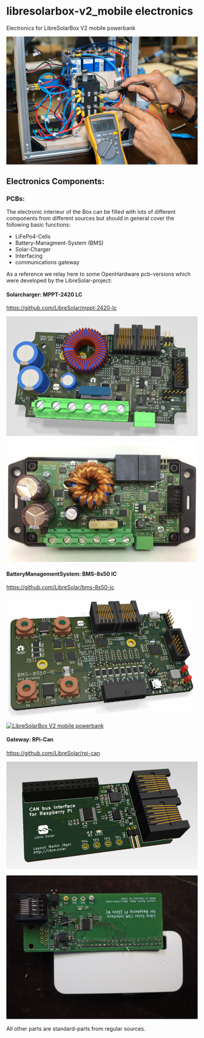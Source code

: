 # libresolarbox-v2_mobile electronics
Electronics for LibreSolarBox V2 mobile powerbank



<p><a href="https://raw.githubusercontent.com/case06/libresolarbox-v2_mobile/main/electronics/images/DSC03025_1024x684.jpg" target="_blank"><img src="https://raw.githubusercontent.com/case06/libresolarbox-v2_mobile/main/electronics/images/DSC03025_1024x684.jpg" alt="LibreSolarBox V2 mobile powerbank" style="max-width:100%;"></a></p>


## Electronics Components:





### PCBs:

The electronic interieur of the Box can be filled with lots of different components from different sources but should in general cover the following basic functions:

- LiFePo4-Cells
- Battery-Managment-System (BMS)
- Solar-Charger
- Interfacing 
- communications gateway


As a reference we relay here to some OpenHardware pcb-versions which were developed by the LibreSolar-project:



#### Solarcharger: MPPT-2420 LC

https://github.com/LibreSolar/mppt-2420-lc

<p><a href="https://raw.githubusercontent.com/case06/libresolarbox-v2_mobile/main/electronics/images/MPPT_charger_20A_rendered.png" target="_blank"><img src="https://raw.githubusercontent.com/case06/libresolarbox-v2_mobile/main/electronics/images/MPPT_charger_20A_rendered.png" alt="LibreSolarBox V2 mobile powerbank" style="max-width:100%;"></a></p>
<p><a href="https://raw.githubusercontent.com/case06/libresolarbox-v2_mobile/main/electronics/images/mppt-2420-lc.05ead745.jpg" target="_blank"><img src="https://raw.githubusercontent.com/case06/libresolarbox-v2_mobile/main/electronics/images/mppt-2420-lc.05ead745.jpg" alt="LibreSolarBox V2 mobile powerbank" style="max-width:100%;"></a></p>



#### BatteryManagementSystem: BMS-8s50 IC

https://github.com/LibreSolar/bms-8s50-ic

<p><a href="https://raw.githubusercontent.com/case06/libresolarbox-v2_mobile/main/electronics/images/bms-8s50-ic.jpg" target="_blank"><img src="https://raw.githubusercontent.com/case06/libresolarbox-v2_mobile/main/electronics/images/bms-8s50-ic.jpg" alt="LibreSolarBox V2 mobile powerbank" style="max-width:100%;"></a></p>
<p><a href="" target="_blank"><img src="" alt="LibreSolarBox V2 mobile powerbank" style="max-width:100%;"></a></p>



#### Gateway: RPi-Can

https://github.com/LibreSolar/rpi-can

<p><a href="https://raw.githubusercontent.com/case06/libresolarbox-v2_mobile/main/electronics/images/CAN_RPi-ZeroW.png" target="_blank"><img src="https://raw.githubusercontent.com/case06/libresolarbox-v2_mobile/main/electronics/images/CAN_RPi-ZeroW.png" alt="LibreSolarBox V2 mobile powerbank" style="max-width:100%;"></a></p>
<p><a href="https://raw.githubusercontent.com/case06/libresolarbox-v2_mobile/main/electronics/images/P7080159.JPG" target="_blank"><img src="https://raw.githubusercontent.com/case06/libresolarbox-v2_mobile/main/electronics/images/P7080159.JPG" alt="LibreSolarBox V2 mobile powerbank" style="max-width:100%;"></a></p>


All other parts are standard-parts from regular sources.



